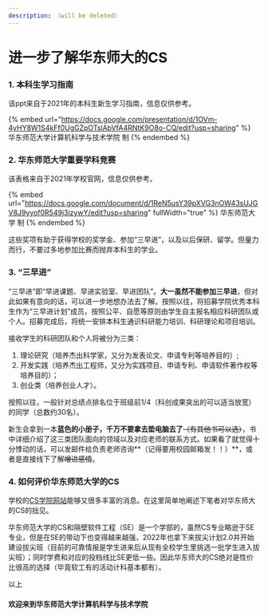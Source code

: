 ```yaml
---
description: （will be deleted）
---
```


# 进一步了解华东师大的CS

### 1. 本科生学习指南

该ppt来自于2021年的本科生新生学习指南，信息仅供参考。

{% embed url="https://docs.google.com/presentation/d/1OVm-4yHY8W1S4kFf0UgGZpOTslAbVfA4RNtK9O8o-CQ/edit?usp=sharing" %}
华东师范大学计算机科学与技术学院 制
{% endembed %}

### 2. 华东师范大学重要学科竞赛

该表格来自于2021年学校官网，信息仅供参考。

{% embed url="https://docs.google.com/document/d/1ReN5usY39pXVG3nOW43sUJGV8J9yyof0R549j3izywY/edit?usp=sharing" fullWidth="true" %}
华东师范大学 制
{% endembed %}



这些奖项有助于获得学校的奖学金、参加“三早进”，以及以后保研、留学。但量力而行，不要过多地参加比赛而抛弃本科生的学业。

### 3. “三早进”

“三早进”即“早进课题、早进实验室、早进团队”。**大一虽然不能参加三早进**，但对此如果有意向的话，可以进一步地想办法去了解。按照以往，将招募学院优秀本科生作为“三早进计划”成员，按照公平、自愿等原则由学生自主报名相应科研团队或个人。招募完成后，将统一安排本科生通识科研能力培训、科研理论和项目培训。

接收学生的科研团队和个人将被分为三类：

1. 理论研究（培养杰出科学家，又分为发表论文、申请专利等培养目的）;
2. 开发实践（培养杰出工程师，又分为实践项目、申请专利、申请软件著作权等培养目的）；
3. 创业类（培养创业人才）。

按照以往，一般针对总绩点排名位于班级前1/4（科创成果突出的可以适当放宽）的同学（总数约30名）。

新生会拿到一本**蓝色的小册子，千万不要拿去垫电脑去了**~~（有其他书可以选）~~，书中详细介绍了这三类团队面向的领域以及对应老师的联系方式。如果看了就觉得十分悸动的话，可以发邮件给负责老师咨询**（记得要用校园邮箱发！！）**，或者是直接线下了解~~增进感情~~。

### 4. 如何评价华东师范大学的CS

学校的[CS学院网站](http://www.cs.ecnu.edu.cn/main.htm)能够又很多丰富的消息。在这里简单地阐述下笔者对华东师大的CS的拙见。

华东师范大学的CS和隔壁软件工程（SE）是一个学部的，虽然CS专业略逊于SE专业，但是在SE的带动下也变得越来越强，2022年也拿下来拔尖计划2.0并开始建设拔尖班（目前的可靠情报是学生进来后从现有全校学生里挑选一批学生进入拔尖班）；同时学费和对应的投档线比SE更低一些。因此华东师大的CS绝对是性价比很高的选择（毕竟软工有的活动计科基本都有）。

以上

#### 欢迎来到华东师范大学计算机科学与技术学院
